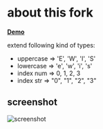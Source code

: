 about this fork
==========

**[Demo](http://suneo3476.github.com/loggy/demo.html)**

extend following kind of types:

* uppercase => 'E', 'W', 'I', 'S'
* lowercase => 'e', 'w', 'i', 's'
* index num => 0, 1, 2, 3
* index str => "0", "1", "2", "3"

## screenshot
![screenshot](http://imgur.com/CkdlNMm.png)

